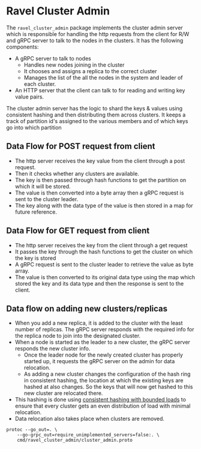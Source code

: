 # Ravel Cluster Admin

The `ravel_cluster_admin` package implements the cluster admin server which is responsible for handling the http
requests from the client for R/W and gRPC server to talk to the nodes in the clusters. It has the following components:

- A gRPC server to talk to nodes
    - Handles new nodes joining in the cluster
    - It chooses and assigns a replica to the correct cluster
    - Manages the list of the all the nodes in the system and leader of each cluster.
- An HTTP server that the client can talk to for reading and writing key value pairs.

The cluster admin server has the logic to shard the keys & values using consistent hashing and then distributing them
across clusters. It keeps a track of partition id's assigned to the various members and of which keys go into which
partition

## Data Flow for POST request from client

+ The http server receives the key value from the client through a post request.
+ Then it checks whether any clusters are available.
+ The key is then passed through hash functions to get the partition on which it will be stored.
+ The value is then converted into a byte array then a gRPC request is sent to the cluster leader.
+ The key along with the data type of the value is then stored in a map for future reference.

## Data Flow for GET request from client

+ The http server receives the key from the client through a get request
+ It passes the key through the hash functions to get the cluster on which the key is stored
+ A gRPC request is sent to the cluster leader to retrieve the value as byte array.
+ The value is then converted to its original data type using the map which stored the key and its data type and then
  the response is sent to the client.

## Data flow on adding new clusters/replicas

- When you add a new replica, it is added to the cluster with the least number of replicas. The gRPC server responds
  with the required info for the replica node to join into the designated cluster.
- When a node is started as the leader to a new cluster, the gRPC server responds the new cluster info.
    - Once the leader node for the newly created cluster has properly started up, it requests the gRPC server on the
      admin for data relocation.
    - As adding a new cluster changes the configuration of the hash ring in consistent hashing, the location at which
      the existing keys are hashed at also changes. So the keys that will now get hashed to this new cluster are
      relocated there.
- This hashing is done using [consistent hashing with bounded loads](https://arxiv.org/abs/1608.01350) to ensure that
  every cluster gets an even distribution of load with minimal relocation.
- Data relocation also takes place when clusters are removed. 

```shell
protoc --go_out=. \
    --go-grpc_out=require_unimplemented_servers=false:. \
    cmd/ravel_cluster_admin/cluster_admin.proto
```